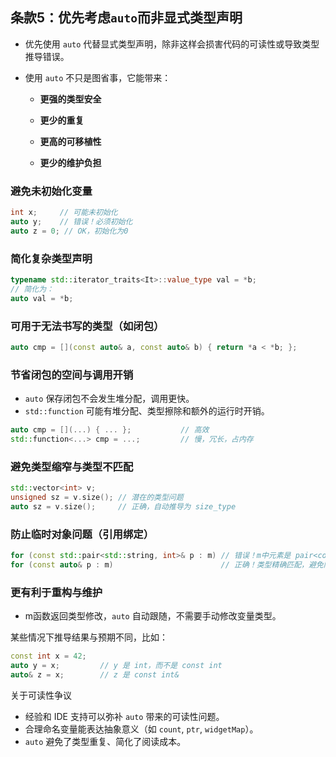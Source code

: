 ## 条款5：优先考虑`auto`而非显式类型声明

- 优先使用 `auto` 代替显式类型声明，除非这样会损害代码的可读性或导致类型推导错误。

- 使用 `auto` 不只是图省事，它能带来：

  - **更强的类型安全**

  - **更少的重复**

  - **更高的可移植性**

  - **更少的维护负担**

### 避免未初始化变量

```cpp
int x;     // 可能未初始化
auto y;    // 错误！必须初始化
auto z = 0; // OK，初始化为0
```

### 简化复杂类型声明

```cpp
typename std::iterator_traits<It>::value_type val = *b;
// 简化为：
auto val = *b;
```

### 可用于无法书写的类型（如闭包）

```cpp
auto cmp = [](const auto& a, const auto& b) { return *a < *b; };
```

### 节省闭包的空间与调用开销

- `auto` 保存闭包不会发生堆分配，调用更快。
- `std::function` 可能有堆分配、类型擦除和额外的运行时开销。

```cpp
auto cmp = [](...) { ... };           // 高效
std::function<...> cmp = ...;         // 慢，冗长，占内存
```

### 避免类型缩窄与类型不匹配

```cpp
std::vector<int> v;
unsigned sz = v.size(); // 潜在的类型问题
auto sz = v.size();     // 正确，自动推导为 size_type
```

### 防止临时对象问题（引用绑定）

```cpp
for (const std::pair<std::string, int>& p : m) // 错误！m中元素是 pair<const std::string, int>
for (const auto& p : m)                        // 正确！类型精确匹配，避免隐式拷贝和悬空引用
```

### 更有利于重构与维护

- m函数返回类型修改，`auto` 自动跟随，不需要手动修改变量类型。

某些情况下推导结果与预期不同，比如：

```cpp
const int x = 42;
auto y = x;         // y 是 int，而不是 const int
auto& z = x;        // z 是 const int&
```

关于可读性争议

- 经验和 IDE 支持可以弥补 `auto` 带来的可读性问题。
- 合理命名变量能表达抽象意义（如 `count`, `ptr`, `widgetMap`）。
- `auto` 避免了类型重复、简化了阅读成本。
